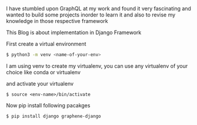 
I have stumbled upon GraphQL at my work and found it very fascinating and wanted to build some projects inorder to learn it and also to revise my knowledge in those respective framework

This Blog is about implementation in Django Framework


First create a virtual environment

``` Bash TI:"Virtual env installation" HL:"1" FOLD
$ python3 -m venv <name-of-your-env>
```

I am using venv to create my virtualenv, you can use any virtualenv of your choice like conda or virtualenv

and activate your virtualenv

```Shell
$ source <env-name>/bin/activate
```

Now pip install following pacakges

``` SHELL
$ pip install django graphene-django
```

